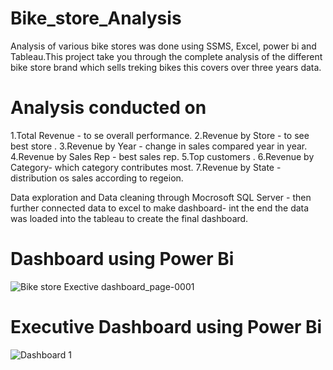 # Bike_store_Analysis
Analysis of various bike stores was done using SSMS, Excel, power bi and Tableau.This project take you through the complete analysis of the different bike store brand which sells treking bikes this covers over three years data.

# Analysis conducted on 
1.Total Revenue - to se overall performance.
2.Revenue by Store - to see best store .
3.Revenue by Year - change in sales compared year in year.
4.Revenue by Sales Rep - best sales rep.
5.Top customers .
6.Revenue by Category- which category contributes most.
7.Revenue by State - distribution os sales according to regeion.


Data exploration and Data cleaning through Mocrosoft SQL Server - then further connected data to excel to make dashboard- int the end the data was loaded into the tableau to create the final dashboard.

# Dashboard using Power Bi
![Bike store Exective dashboard_page-0001](https://github.com/RakeshKarle/Bike_store_Analysis/assets/132128728/5c29f271-3b39-4e13-887e-b9b20a2c12ef)

# Executive Dashboard using Power Bi
![Dashboard 1](https://github.com/RakeshKarle/Bike_store_Analysis/assets/132128728/ada58a4e-ce6b-42d0-9c35-b17705bad62c)

